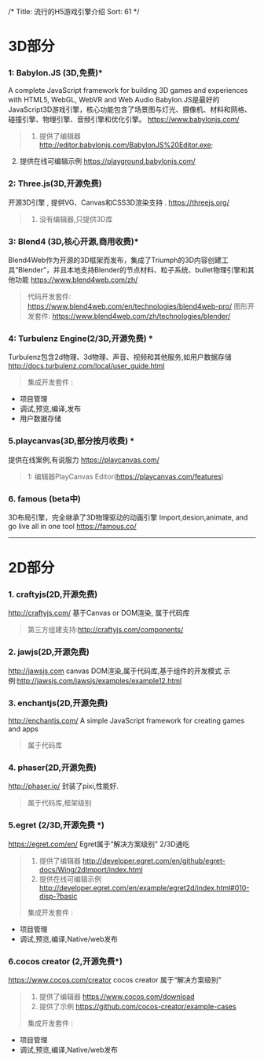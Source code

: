 /*
Title: 流行的H5游戏引擎介绍
Sort: 61
*/


# 3D部分
### 1: Babylon.JS (3D,免费)*
A complete JavaScript framework for building 3D games and experiences with HTML5, WebGL, WebVR and Web Audio
Babylon.JS是最好的JavaScript3D游戏引擎，核心功能包含了场景图与灯光、摄像机、材料和网格、碰撞引擎、物理引擎、音频引擎和优化引擎。
https://www.babylonjs.com/

>1. 提供了编辑器 http://editor.babylonjs.com/BabylonJS%20Editor.exe;
2. 提供在线可编辑示例 https://playground.babylonjs.com/

### 2: Three.js(3D,开源免费)

开源3D引擎 , 提供VG、Canvas和CSS3D渲染支持 . https://threejs.org/
>1. 没有编辑器,只提供3D库

### 3: Blend4 (3D,核心开源,商用收费)*
Blend4Web作为开源的3D框架而发布，集成了Triumph的3D内容创建工具“Blender”，并且本地支持Blender的节点材料、粒子系统、bullet物理引擎和其他功能
https://www.blend4web.com/zh/
>代码开发套件:  https://www.blend4web.com/en/technologies/blend4web-pro/
图形开发套件:  https://www.blend4web.com/zh/technologies/blender/

### 4: Turbulenz Engine(2/3D,开源免费) *
Turbulenz包含2d物理、3d物理、声音、视频和其他服务,如用户数据存储
http://docs.turbulenz.com/local/user_guide.html 
>集成开发套件 :
- 项目管理
- 调试,预览,编译,发布
- 用户数据存储

### 5.playcanvas(3D,部分按月收费) *
提供在线案例,有说服力
https://playcanvas.com/
>1: 编辑器PlayCanvas Editor(https://playcanvas.com/features)


### 6. famous (beta中)
3D布局引擎，完全继承了3D物理驱动的动画引擎
Import,desion,animate, and go live all in one tool
https://famous.co/





-------------------------



# 2D部分

### 1. craftyjs(2D,开源免费)
http://craftyjs.com/
基于Canvas or DOM渲染, 属于代码库
>第三方组建支持:http://craftyjs.com/components/

### 2. jawjs(2D,开源免费)
http://jawsjs.com
canvas DOM渲染,属于代码库,基于组件的开发模式
示例:http://jawsjs.com/jawsjs/examples/example12.html

### 3. enchantjs(2D,开源免费)
http://enchantjs.com/
A simple JavaScript framework for creating games and apps
>属于代码库

### 4. phaser(2D,开源免费)
http://phaser.io/
封装了pixi,性能好.
>属于代码库,框架级别

### 5.egret (2/3D,开源免费 *)
https://egret.com/en/
Egret属于“解决方案级别" 2/3D通吃
>1. 提供了编辑器 http://developer.egret.com/en/github/egret-docs/Wing/2dImport/index.html
>2. 提供在线可编辑示例 http://developer.egret.com/en/example/egret2d/index.html#010-disp-?basic
>
> 集成开发套件 :
- 项目管理
- 调试,预览,编译,Native/web发布

### 6.cocos creator (2,开源免费*)
https://www.cocos.com/creator
cocos creator 属于“解决方案级别" 

>1. 提供了编辑器 https://www.cocos.com/download
>2. 提供了示例 https://github.com/cocos-creator/example-cases
>
> 集成开发套件 :
- 项目管理
- 调试,预览,编译,Native/web发布

